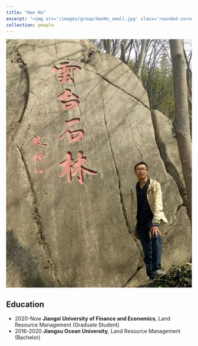 ```yaml
---
title: "Han Hu"
excerpt: "<img src='/images/group/HanHu_small.jpg' class='rounded-corners'><br/>Graduate Student (2020)"
collection: people
---
```

<img src='/images/group/HanHu.jpg' class='rounded-corners'>

## Education
* 2020-Now **Jiangxi University of Finance and Economics**, Land Resource Management (Graduate Student)
* 2016-2020 **Jiangsu Ocean University**, Land Resource Management (Bachelor)
